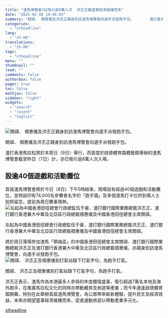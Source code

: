 ```yaml
---
title: "渣馬博覽會3日吸引逾8萬人次  洪丕正冀盛事經濟接踵而來"
date: "2025-02-08 10:46:05"
summary: "關祺、 禤惠儀及洪丕正親身到訪渣馬博覽會向選手派發跑手包。       渣打香港馬拉松將於本..."
categories:
  - "stheadline"
lang:
  - "zh-HK"
translations:
  - "zh-HK"
tags:
  - "stheadline"
menu: ""
thumbnail: ""
lead: ""
comments: false
authorbox: false
pager: true
toc: false
mathjax: false
sidebar: "right"
widgets:
  - "search"
  - "recent"
  - "taglist"
---
```


![關祺、 禤惠儀及洪丕正親身到訪渣馬博覽會向選手派發跑手包。](https://image.stheadline.com/f/680p0/0x0/100/none/a44574690fe5f35c3b5d5763839578a6/stheadline/inewsmedia/20250208/_2025020810422284392.jpg)

關祺、 禤惠儀及洪丕正親身到訪渣馬博覽會向選手派發跑手包。




渣打香港馬拉松將於本周日（9日）舉行，而首度於啟德體育園體藝館舉辦的渣馬博覽會截至昨日（7日）計，亦已吸引逾8萬人次入場。

設逾40個遊戲和活動攤位
------------

首屆渣馬博覽會將於今日（8日）下午5時結束，現場設有超過40個遊戲和活動攤位，並特設印有74,000名參賽者名字的「跑手牆」及多個渣馬打卡位供到場人士拍照留念，提前為周日賽事預熱。
 ![左起為中國香港田徑總會行政總監伍于豪、渣打銀行國際業務總裁洪丕正、渣打銀行香港兼大中華及北亞區行政總裁禤惠儀及中國香港田徑總會主席關祺。](https://image.hkhl.hk/f/1024p0/0x0/100/none/79075c77eaa85207c7ed7a484cc8f325/2025-02/Photo_2.jpg)


左起為中國香港田徑總會行政總監伍于豪、渣打銀行國際業務總裁洪丕正、渣打銀行香港兼大中華及北亞區行政總裁禤惠儀及中國香港田徑總會主席關祺。




將於周日落場參加渣馬「領袖盃」的中國香港田徑總會主席關祺、渣打銀行國際業務總裁洪丕正及渣打銀行香港兼大中華及北亞區行政總裁禤惠儀，亦親身到訪渣馬博覽會，向選手派發跑手包。
 ![關祺、 洪丕正及禤惠儀到打氣站錄下打氣字句，為跑手打氣。](https://image.hkhl.hk/f/1024p0/0x0/100/none/c8c8fc4ac34c0ac5bb0c666b7dbb71b5/2025-02/Photo_3.jpg)


關祺、 洪丕正及禤惠儀到打氣站錄下打氣字句，為跑手打氣。




洪丕正表示，渣馬作為本港最多人參與的年度體壇盛事，吸引超過7萬名本地及海外跑手，在推廣馬拉松文化的同時亦帶動體育及旅遊等產業；而今年適逢啟德體育園開幕，特別在此舉辦首屆渣馬博覽會，為公眾帶來嶄新體驗，提升民生及經濟效益，未來亦期望盛事經濟接踵而來，促進運動旅遊以帶動產業多元化。

[stheadline](https://std.stheadline.com/realtime/article/2051527/即時-財經-渣馬博覽會3日吸引逾8萬人次-洪丕正冀盛事經濟接踵而來)
